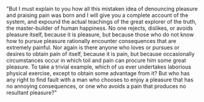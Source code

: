 "But I must explain to you how all this mistaken idea of denouncing pleasure and praising pain was born and I will give you a 
complete account of the system, and expound the actual teachings of the great explorer of the truth, the master-builder of 
human happiness. No one rejects, dislikes, or avoids pleasure itself, because it is pleasure, but because those who do not know
how to pursue pleasure rationally encounter consequences that are extremely painful. Nor again is there anyone who loves or 
pursues or desires to obtain pain of itself, because it is pain, but because occasionally circumstances occur in which toil
and pain can procure him some great pleasure. To take a trivial example, which of us ever undertakes laborious physical 
exercise, except to obtain some advantage from it? But who has any right to find fault with a man who chooses to enjoy 
a pleasure that has no annoying consequences, or one who avoids a pain that produces no resultant 
pleasure?"